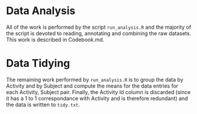 Data Analysis
=============

All of the work is performed by the script `run_analysis.R` and the
majority of the script is devoted to reading, annotating and combining
the raw datasets. This work is described in Codebook.md.

Data Tidying
============

The remaining work performed by `run_analysis.R` is to group the data by
Activity and by Subject and compute the means for the data entries for
each Activity, Subject pair. Finally, the Activity Id column is
discarded (since it has a 1 to 1 correspondance with Activity and is
therefore redundant) and the data is written to `tidy.txt`.
